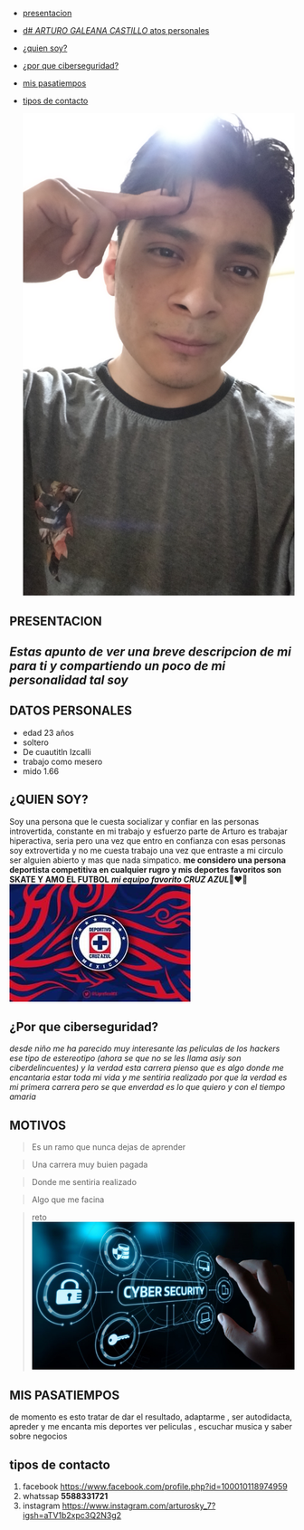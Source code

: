 - [presentacion](#presentacion)

- [d# _ARTURO GALEANA CASTILLO_
  atos personales](#datos-personales)
- [¿quien soy?](#¿quien-soy)

- [¿por que ciberseguridad?](#¿por-que-ciberseguridad)
- [mis pasatiempos](#mis-pasatiempos)

- [tipos de contacto](#datos-de-contacto)

  ![alt text](IMG20240227233254.jpg)

## PRESENTACION

## _Estas apunto de ver una breve descripcion de mi para ti y compartiendo un poco de mi personalidad tal soy_

## DATOS PERSONALES

- edad 23 años
- soltero
- De cuautitln Izcalli
- trabajo como mesero
- mido 1.66

## ¿QUIEN SOY?

Soy una persona que le cuesta socializar y confiar en las personas introvertida, constante en mi trabajo y esfuerzo parte de Arturo es trabajar hiperactiva, seria pero una vez que entro en confianza con esas personas soy extrovertida y no me cuesta trabajo una vez que entraste a mi circulo ser alguien abierto y mas que nada simpatico.
**me considero una persona deportista competitiva en cualquier rugro y mis deportes favoritos son SKATE Y AMO EL FUTBOL** **_mi equipo favorito CRUZ AZUL_**💙❤️🥰
![alt text](<CRUZ AZUL.jpg>)

## ¿Por que ciberseguridad?

_desde niño me ha parecido muy interesante las peliculas de los hackers ese tipo de estereotipo (ahora se que no se les llama asiy son ciberdelincuentes)
y la verdad esta carrera pienso que es algo donde me encantaria estar toda mi vida y me sentiria realizado por que la verdad es mi primera carrera pero se que enverdad es lo que quiero y con el tiempo amaria_

## MOTIVOS

> Es un ramo que nunca dejas de aprender

> Una carrera muy buien pagada

> Donde me sentiria realizado

> Algo que me facina

> reto
> ![alt text](ciberseguridad.jpg)

## MIS PASATIEMPOS

de momento es esto tratar de dar el resultado, adaptarme , ser autodidacta, apreder y me encanta mis deportes ver peliculas , escuchar musica y saber sobre negocios

## tipos de contacto

1. facebook
   https://www.facebook.com/profile.php?id=100010118974959
1. whatssap **5588331721**
1. instagram
   https://www.instagram.com/arturosky_7?igsh=aTV1b2xpc3Q2N3g2
